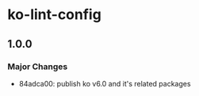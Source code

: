 # ko-lint-config

## 1.0.0

### Major Changes

- 84adca00: publish ko v6.0 and it's related packages
